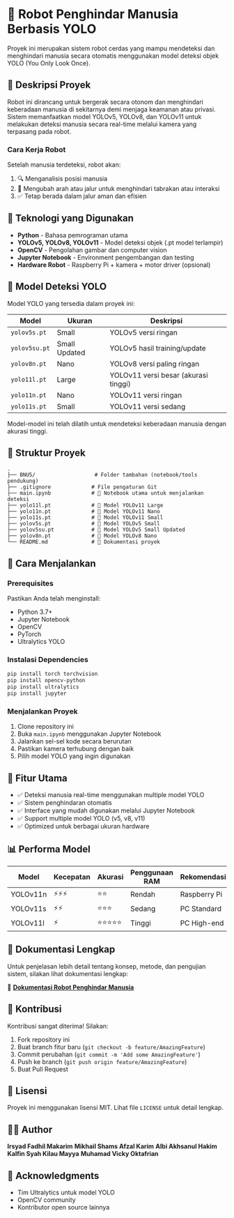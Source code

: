 # 🛑 Robot Penghindar Manusia Berbasis YOLO

Proyek ini merupakan sistem robot cerdas yang mampu mendeteksi dan menghindari manusia secara otomatis menggunakan model deteksi objek YOLO (You Only Look Once).

## 📌 Deskripsi Proyek

Robot ini dirancang untuk bergerak secara otonom dan menghindari keberadaan manusia di sekitarnya demi menjaga keamanan atau privasi. Sistem memanfaatkan model YOLOv5, YOLOv8, dan YOLOv11 untuk melakukan deteksi manusia secara real-time melalui kamera yang terpasang pada robot.

### Cara Kerja Robot

Setelah manusia terdeteksi, robot akan:
1. 🔍 Menganalisis posisi manusia
2. 🔄 Mengubah arah atau jalur untuk menghindari tabrakan atau interaksi
3. ✅ Tetap berada dalam jalur aman dan efisien

## 🔧 Teknologi yang Digunakan

- **Python** - Bahasa pemrograman utama
- **YOLOv5, YOLOv8, YOLOv11** - Model deteksi objek (.pt model terlampir)
- **OpenCV** - Pengolahan gambar dan computer vision
- **Jupyter Notebook** - Environment pengembangan dan testing
- **Hardware Robot** - Raspberry Pi + kamera + motor driver (opsional)

## 🧠 Model Deteksi YOLO

Model YOLO yang tersedia dalam proyek ini:

| Model | Ukuran | Deskripsi |
|-------|--------|-----------|
| `yolov5s.pt` | Small | YOLOv5 versi ringan |
| `yolov5su.pt` | Small Updated | YOLOv5 hasil training/update |
| `yolov8n.pt` | Nano | YOLOv8 versi paling ringan |
| `yolo11l.pt` | Large | YOLOv11 versi besar (akurasi tinggi) |
| `yolo11n.pt` | Nano | YOLOv11 versi ringan |
| `yolo11s.pt` | Small | YOLOv11 versi sedang |

Model-model ini telah dilatih untuk mendeteksi keberadaan manusia dengan akurasi tinggi.

## 📂 Struktur Proyek

```
.
├── BNU5/                   # Folder tambahan (notebook/tools pendukung)
├── .gitignore             # File pengaturan Git
├── main.ipynb             # 📓 Notebook utama untuk menjalankan deteksi
├── yolo11l.pt             # 🤖 Model YOLOv11 Large
├── yolo11n.pt             # 🤖 Model YOLOv11 Nano
├── yolo11s.pt             # 🤖 Model YOLOv11 Small
├── yolov5s.pt             # 🤖 Model YOLOv5 Small
├── yolov5su.pt            # 🤖 Model YOLOv5 Small Updated
├── yolov8n.pt             # 🤖 Model YOLOv8 Nano
└── README.md              # 📖 Dokumentasi proyek
```

## 🚀 Cara Menjalankan

### Prerequisites

Pastikan Anda telah menginstall:
- Python 3.7+
- Jupyter Notebook
- OpenCV
- PyTorch
- Ultralytics YOLO

### Instalasi Dependencies

```bash
pip install torch torchvision
pip install opencv-python
pip install ultralytics
pip install jupyter
```

### Menjalankan Proyek

1. Clone repository ini
2. Buka `main.ipynb` menggunakan Jupyter Notebook
3. Jalankan sel-sel kode secara berurutan
4. Pastikan kamera terhubung dengan baik
5. Pilih model YOLO yang ingin digunakan

## 🎯 Fitur Utama

- ✅ Deteksi manusia real-time menggunakan multiple model YOLO
- ✅ Sistem penghindaran otomatis
- ✅ Interface yang mudah digunakan melalui Jupyter Notebook
- ✅ Support multiple model YOLO (v5, v8, v11)
- ✅ Optimized untuk berbagai ukuran hardware

## 📊 Performa Model

| Model | Kecepatan | Akurasi | Penggunaan RAM | Rekomendasi |
|-------|-----------|---------|----------------|-------------|
| YOLOv11n | ⚡⚡⚡ | ⭐⭐ | Rendah | Raspberry Pi |
| YOLOv11s | ⚡⚡ | ⭐⭐⭐ | Sedang | PC Standard |
| YOLOv11l | ⚡ | ⭐⭐⭐⭐⭐ | Tinggi | PC High-end |

## 🔗 Dokumentasi Lengkap

Untuk penjelasan lebih detail tentang konsep, metode, dan pengujian sistem, silakan lihat dokumentasi lengkap:

📎 **[Dokumentasi Robot Penghindar Manusia](https://drive.google.com/file/d/1AzDlB6s3XTBVsAl3H7hDty0vNzaM6mb-/view?usp=drive_link)**

## 🤝 Kontribusi

Kontribusi sangat diterima! Silakan:
1. Fork repository ini
2. Buat branch fitur baru (`git checkout -b feature/AmazingFeature`)
3. Commit perubahan (`git commit -m 'Add some AmazingFeature'`)
4. Push ke branch (`git push origin feature/AmazingFeature`)
5. Buat Pull Request

## 📝 Lisensi

Proyek ini menggunakan lisensi MIT. Lihat file `LICENSE` untuk detail lengkap.

## 👨‍💻 Author

**Irsyad Fadhil Makarim**
**Mikhail Shams Afzal Karim** 
**Albi Akhsanul Hakim**
**Kalfin Syah Kilau Mayya**
**Muhamad Vicky Oktafrian**

## 🙏 Acknowledgments

- Tim Ultralytics untuk model YOLO
- OpenCV community
- Kontributor open source lainnya

